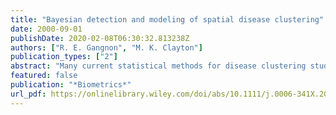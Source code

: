 ```yaml
---
title: "Bayesian detection and modeling of spatial disease clustering"
date: 2000-09-01
publishDate: 2020-02-08T06:30:32.813238Z
authors: ["R. E. Gangnon", "M. K. Clayton"]
publication_types: ["2"]
abstract: "Many current statistical methods for disease clustering studies are based on a hypothesis testing paradigm. These methods typically do not produce useful estimates of disease rates or cluster risks. In this paper, we develop a Bayesian procedure for drawing inferences about specific models for spatial clustering. The proposed methodology incorporates ideas from image analysis, from Bayesian model averaging, and from model selection. With our approach, we obtain estimates for disease rates and allow for greater flexibility in both the type of clusters and the number of clusters that may be considered. We illustrate the proposed procedure through simulation studies and an analysis of the well-known New York leukemia data."
featured: false
publication: "*Biometrics*"
url_pdf: https://onlinelibrary.wiley.com/doi/abs/10.1111/j.0006-341X.2000.00922.x?sid=nlm%3Apubmed
---
```



